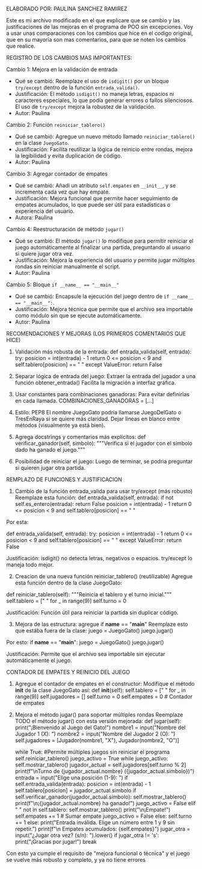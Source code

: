 ELABORADO POR: PAULINA SANCHEZ RAMIREZ

Este es mi archivo modificado en el que explicare que se cambio y las justificaciones de las mejoras en el programa de POO sin excepciones. Voy a usar unas comparaciones con los cambios que hice
en el codigo original, que en su mayoria son mas comentarios, para que se noten los cambios que realice. 

 REGISTRO DE LOS CAMBIOS MAS IMPORTANTES:

 Cambio 1: Mejora en la validación de entrada
 
- Qué se cambió: Reemplaze el uso de `isdigit()` por un bloque `try/except` dentro de la función `entrada_valida()`.
- Justificación: El método `isdigit()` no maneja letras, espacios ni caracteres especiales, lo que podía generar errores o fallos silenciosos. El uso de `try/except` mejora la robustez de la validación.
- Autor: Paulina

Cambio 2: Función `reiniciar_tablero()`

- Qué se cambió: Agregue un nuevo método llamado `reiniciar_tablero()` en la clase `JuegoGato`.
- Justificación: Facilita reutilizar la lógica de reinicio entre rondas, mejora la legibilidad y evita duplicación de código.
- Autor: Paulina

Cambio 3: Agregar contador de empates

- Qué se cambió: Añadi un atributo `self.empates` en `__init__`, y se incrementa cada vez que hay empate.
- Justificación: Mejora funcional que permite hacer seguimiento de empates acumulados, lo que puede ser útil para estadísticas o experiencia del usuario.
- Autora: Paulina

 Cambio 4: Reestructuración de método `jugar()`
 
- Qué se cambió: El método `jugar()` lo modifique para permitir reiniciar el juego automáticamente al finalizar una partida, preguntando al usuario si quiere jugar otra vez.
- Justificación: Mejora la experiencia del usuario y permite jugar múltiples rondas sin reiniciar manualmente el script.
- Autor: Paulina

Cambio 5: Bloque `if __name__ == "__main__"`

- Qué se cambió: Encapsule la ejecución del juego dentro de `if __name__ == "__main__":`.
- Justificación: Mejora técnica que permite que el archivo sea importable como módulo sin que se ejecute automáticamente.
- Autor: Paulina


RECOMENDACIONES Y MEJORAS (LOS PRIMEROS COMENTARIOS QUE HICE)

1. Validación más robusta de la entrada: 
def entrada_valida(self, entrada):
    try:
        posicion = int(entrada) - 1
        return 0 <= posicion < 9 and self.tablero[posicion] == " "
    except ValueError:
        return False
   
2. Separar lógica de entrada del juego:
Extraer la entrada del jugador a una función obtener_entrada()
Facilita la migración a interfaz gráfica.

3. Usar constantes para combinaciones ganadoras:
Para evitar definirlas en cada llamada.
COMBINACIONES_GANADORAS = [...]

4. Estilo: PEP8
El nombre JuegoGato podría llamarse JuegoDelGato o TresEnRaya si se quiere más claridad.
Dejar líneas en blanco entre métodos (visualmente ya está bien).

5. Agrega docstrings y comentarios más explícitos:
def verificar_ganador(self, simbolo):
    """Verifica si el jugador con el símbolo dado ha ganado el juego."""
   
6. Posibilidad de reiniciar el juego:
Luego de terminar, se podria preguntar si quieren jugar otra partida.


REMPLAZO DE FUNCIONES Y JUSTIFICACION

1. Cambio de la función entrada_valida para usar try/except (más robusto)
 Reemplaze esta función:
def entrada_valida(self, entrada):
    if not self.es_entero(entrada):
        return False
    posicion = int(entrada) - 1
    return 0 <= posicion < 9 and self.tablero[posicion] == " "
   
Por esta:

def entrada_valida(self, entrada):
    try:
        posicion = int(entrada) - 1
        return 0 <= posicion < 9 and self.tablero[posicion] == " "
    except ValueError:
        return False

Justificación: 
isdigit() no detecta letras, negativos o espacios. try/except lo maneja todo mejor.

2. Creacion de una nueva función reiniciar_tablero() (reutilizable)
Agregue esta función dentro de la clase JuegoGato:

def reiniciar_tablero(self):
    """Reinicia el tablero y el turno inicial."""
    self.tablero = [" " for _ in range(9)]
    self.turno = 0

Justificación:
Función útil para reiniciar la partida sin duplicar código.

3. Mejora de las estructura: agregue if __name__ == "__main__"
Reemplaze esto que estába fuera de la clase:
juego = JuegoGato()
juego.jugar()

Por esto: 
if __name__ == "__main__":
    juego = JuegoGato()
    juego.jugar()

 Justificación:
 Permite que el archivo sea importable sin ejecutar automáticamente el juego.

CONTADOR DE EMPATES Y REINICIO DEL JUEGO

1. Agregue el contador de empates en el constructor:
 Modifique el método __init__ de la clase JuegoGato así:
def __init__(self):
    self.tablero = [" " for _ in range(9)]
    self.jugadores = []
    self.turno = 0
    self.empates = 0                       # Contador de empates

2. Mejora el método jugar() para soportar múltiples rondas
   Reemplaze TODO el método jugar() con esta versión mejorada:
def jugar(self):
    print("¡Bienvenido al Juego del Gato!")
    nombre1 = input("Nombre del Jugador 1 (X): ")
    nombre2 = input("Nombre del Jugador 2 (O): ")
    self.jugadores = [Jugador(nombre1, "X"), Jugador(nombre2, "O")]

    while True:                   #Permite múltiples juegos sin reiniciar el programa
        self.reiniciar_tablero()
        juego_activo = True
        while juego_activo:
            self.mostrar_tablero()
            jugador_actual = self.jugadores[self.turno % 2]
            print(f"\nTurno de {jugador_actual.nombre} ({jugador_actual.simbolo})")
            entrada = input("Elige una posición (1-9): ")
            if self.entrada_valida(entrada):
                posicion = int(entrada) - 1
                self.tablero[posicion] = jugador_actual.simbolo
                if self.verificar_ganador(jugador_actual.simbolo):
                    self.mostrar_tablero()
                    print(f"\n¡{jugador_actual.nombre} ha ganado!")
                    juego_activo = False
                elif " " not in self.tablero:
                    self.mostrar_tablero()
                    print("\n¡Empate!")
                    self.empates += 1                    # Sumar empate
                    juego_activo = False
                else:
                    self.turno += 1
            else:
                print("Entrada inválida. Elige un número entre 1 y 9 sin repetir.")
        print(f"\n Empates acumulados: {self.empates}")
        jugar_otra = input("¿Jugar otra vez? (s/n): ").lower()
        if jugar_otra != 's':
            print("¡Gracias por jugar!")
            break
   
Con esto ya cumple el requisito de "mejora funcional o técnica" y el juego se vuelve más robusto y completo, y ya no tiene errores
